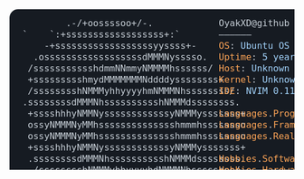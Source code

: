 <?xml version="1.0" encoding="utf-8"?>
<svg xmlns="http://www.w3.org/2000/svg" font-family="Andale Mono,AndaleMono,Consolas,monospace" width="975px" height="550px" font-size="16px">
  <style>
    .keyColor { fill: #ffa657; }
    .valueColor { fill: #a5d6ff; }
    .commentColor { fill: #8b949e; }
    text, tspan { white-space: pre; }
  </style>
  <rect width="970px" height="530px" fill="#161b22" rx="15"/>
  <text x="15" y="30" fill="#c9d1d9" class="ascii">
    <tspan x="13" y="30">         .-/+oossssoo+/-. </tspan>
    <tspan x="13" y="50"> `    `:+ssssssssssssssssss+:`  </tspan>
    <tspan x="13" y="70">     -+ssssssssssssssssssyyssss+- </tspan>
    <tspan x="13" y="90">   .ossssssssssssssssssdMMMNysssso. </tspan>
    <tspan x="13" y="110">  /ssssssssssshdmmNNmmyNMMMMhssssss/ </tspan>
    <tspan x="13" y="130">  +ssssssssshmydMMMMMMMNddddyssssssss+ </tspan>
    <tspan x="13" y="150">  /sssssssshNMMMyhhyyyyhmNMMMNhssssssss/ </tspan>
    <tspan x="13" y="170"> .ssssssssdMMMNhsssssssssshNMMMdssssssss. </tspan>
    <tspan x="13" y="190">  +sssshhhyNMMNyssssssssssssyNMMMysssssss+ </tspan>
    <tspan x="13" y="210">  ossyNMMMNyMMhsssssssssssssshmmmhssssssso  </tspan>
    <tspan x="13" y="230">  ossyNMMMNyMMhsssssssssssssshmmmhssssssso </tspan>
    <tspan x="13" y="250">  +sssshhhyNMMNyssssssssssssyNMMMysssssss+  </tspan>
    <tspan x="13" y="270">  .ssssssssdMMMNhsssssssssshNMMMdssssssss. </tspan>
    <tspan x="13" y="290">   /sssssssshNMMMyhhyyyyhdNMMMNhssssssss/</tspan>
    <tspan x="13" y="310">    +sssssssssdmydMMMMMMMMddddyssssssss+ </tspan>
    <tspan x="13" y="330">     /ssssssssssshdmNNNNmyNMMMMhssssss/ </tspan>
    <tspan x="13" y="350">      .ossssssssssssssssssdMMMNysssso.  </tspan>
    <tspan x="13" y="370">        -+sssssssssssssssssyyyssss+-  </tspan>
    <tspan x="13" y="390">          `:+ssssssssssssssssss+:`  </tspan>
    <tspan x="13" y="410">              .-/+oossssoo+/-. </tspan>
  </text>
  <text x="370" y="30" fill="#c9d1d9">
    <tspan x="370" y="30">OyakXD@github</tspan>
    <tspan x="370" y="50">——————</tspan>
    <tspan x="370" y="70" class="keyColor">OS</tspan>: <tspan class="valueColor">Ubuntu OS 24.04.3 Core (Linux)</tspan>
    <tspan x="370" y="90" class="keyColor">Uptime</tspan>: <tspan class="valueColor">5 years</tspan>
    <tspan x="370" y="110" class="keyColor">Host</tspan>: <tspan class="valueColor">Unknown</tspan>
    <tspan x="370" y="130" class="keyColor">Kernel</tspan>: <tspan class="valueColor">Unknown</tspan>
    <tspan x="370" y="150" class="keyColor">IDE</tspan>: <tspan class="valueColor">NVIM 0.11 / VSCode  1.96</tspan>
    <tspan x="370" y="190" class="keyColor">Languages</tspan>.<tspan class="keyColor">Programming</tspan>: <tspan class="valueColor">Python, C, C++, ARM, Java, Typescript</tspan>
    <tspan x="370" y="210" class="keyColor">Languages</tspan>.<tspan class="keyColor">Frameworks</tspan>: <tspan class="valueColor">Unknown</tspan>
    <tspan x="370" y="230" class="keyColor">Languages</tspan>.<tspan class="keyColor">Real</tspan>: <tspan class="valueColor">English, Portuguese</tspan>
    <tspan x="370" y="270" class="keyColor">Hobbies</tspan>.<tspan class="keyColor">Software</tspan>: <tspan class="valueColor">Embedded, Databases, OS's</tspan>
    <tspan x="370" y="290" class="keyColor">Hobbies</tspan>.<tspan class="keyColor">Hardware</tspan>: <tspan class="valueColor">ESP32, Beagle Bone Black, STM32</tspan>
    <tspan x="370" y="330" class="keyColor">Contact</tspan>:
    <tspan x="370" y="350">——————</tspan>
    <tspan x="370" y="370" class="keyColor">Email</tspan>: <tspan class="valueColor">alveskayo2005@gmail.com</tspan>
    <tspan x="370" y="390" class="keyColor">Youtube</tspan>: <tspan class="valueColor">Unknown</tspan>
    <tspan x="370" y="410" class="keyColor">Discord</tspan>: <tspan class="valueColor">@oyakdev</tspan>
    <tspan x="370" y="450" class="keyColor">GitHub Stats</tspan>:
    <tspan x="370" y="470">——————</tspan>
    <tspan x="370" y="490" class="keyColor">Repos</tspan>: <tspan class="valueColor">22</tspan> {<tspan class="keyColor">Contributed</tspan>: <tspan class="valueColor">11</tspan>}  | <tspan class="keyColor">Commmits</tspan>: <tspan class="valueColor">500+</tspan> | <tspan class="keyColor">Stars</tspan>: <tspan class="valueColor">1</tspan>
    <tspan x="370" y="510" class="keyColor">Followers</tspan>: <tspan class="valueColor">3</tspan> | <tspan class="keyColor">Lines of Code</tspan>: <tspan class="valueColor">6000+</tspan> |
  </text>
</svg>
